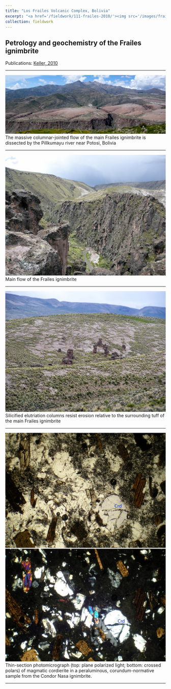 ```yaml
---
title: "Los Frailes Volcanic Complex, Bolivia"
excerpt: "<a href='/fieldwork/111-frailes-2010/'><img src='/images/frailes/Frailes1.jpg'></a>"
collection: fieldwork
---
```

Petrology and geochemistry of the Frailes ignimbrite
---
Publications: [Keller, 2010](https://brenhinkeller.github.io/publication/2010-05-01-Keller-thesis-2010)

---

<a href='/images/frailes/Frailes1.jpg'><img src='/images/frailes/Frailes1.jpg'></a>
The massive columnar-jointed flow of the main Frailes ignimbrite is dissected by the Pillkumayu river near Potosi, Bolivia

---

<a href='/images/frailes/Frailes2.jpg'><img src='/images/frailes/Frailes2.jpg'></a>
Main flow of the Frailes ignimbrite

---

<a href='/images/frailes/FrailesElutriation.jpg'><img src='/images/frailes/FrailesElutriation.jpg'></a>
Silicified elutriation columns resist erosion relative to the surrounding tuff of the main Frailes ignimbrite

---

<a href='/images/frailes/FrailesCordierite.jpg'><img src='/images/frailes/FrailesCordierite.jpg'></a>
<a href='/images/frailes/FrailesCordierite_x.jpg'><img src='/images/frailes/FrailesCordierite_x.jpg'></a>
Thin-section photomicrograph (top: plane polarized light; bottom: crossed polars) of magmatic cordierite in a peraluminous, corundum-normative sample from the Condor Nasa ignimbrite.

---
